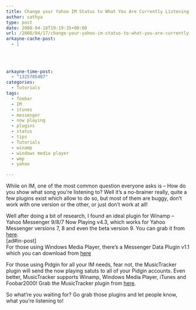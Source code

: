 ```yaml
---
title: Change your Yahoo IM Status to What You Are Currently Listening to
author: sathya
type: post
date: 2008-04-16T19:19:35+00:00
url: /2008/04/17/change-your-yahoo-im-status-to-what-you-are-currently-listening-to/
arkayne-cache-post:
  - |
    
    
    
    
arkayne-time-post:
  - "1325785487"
categories:
  - Tutorials
tags:
  - foobar
  - IM
  - itunes
  - messenger
  - now playing
  - plugins
  - status
  - tips
  - Tutorials
  - winamp
  - windows media player
  - wmp
  - yahoo

---
```

While on IM, one of the most common question everyone asks is &#8211; How do you show what song you&#8217;re listening to? Well it&#8217;s a no-brainer really, quite a few plugins exist which allow to do so, but most of them are buggy, don&#8217;t work with one version or the other, or just don&#8217;t work at all!

Well after doing a bit of research, I found an ideal plugin for Winamp &#8211; Yahoo Messenger 9/8/7 Now Playing v4.3, which works for Yahoo Messenger versions 7, 8 and even the beta version 9. You can grab it from <a href="http://numedecod.ro/Yahoo_Messenger_NowPlaying" target="_blank" rel="nofollow">here</a>.  
[ad#in-post]  
For those using Windows Media Player, there&#8217;s a Messenger Data Plugin v1.1 which you can download from <a href="http://www.softpedia.com/get/Internet/Chat/Other-Chat-Tools/MessengerData-WMP-Plugin-for-Yahoo-Messenger.shtml" target="_blank" rel="nofollow">here</a>

For those using Pidgin for all your IM needs, fear not, the MusicTracker plugin will send the now playing satuts to all of your Pidgin accounts. Even better, MusicTracker supports Winamp, Windows Media Player, iTunes and Foobar2000! Grab the MusicTracker plugin from <a href="http://code.google.com/p/musictracker" target="_blank" rel="nofollow">here</a>.

So what&#8217;re you waiting for? Go grab those plugins and let people know, what you&#8217;re listening to!

